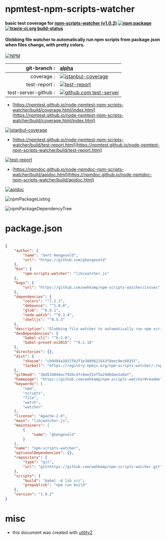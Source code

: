 # npmtest-npm-scripts-watcher

#### basic test coverage for  [npm-scripts-watcher (v1.0.2)](https://github.com/wehkamp/npm-scripts-watcher#readme)  [![npm package](https://img.shields.io/npm/v/npmtest-npm-scripts-watcher.svg?style=flat-square)](https://www.npmjs.org/package/npmtest-npm-scripts-watcher) [![travis-ci.org build-status](https://api.travis-ci.org/npmtest/node-npmtest-npm-scripts-watcher.svg)](https://travis-ci.org/npmtest/node-npmtest-npm-scripts-watcher)

#### Globbing file watcher to automatically run npm scripts from package.json when files change, with pretty colors.

[![NPM](https://nodei.co/npm/npm-scripts-watcher.png?downloads=true&downloadRank=true&stars=true)](https://www.npmjs.com/package/npm-scripts-watcher)

| git-branch : | [alpha](https://github.com/npmtest/node-npmtest-npm-scripts-watcher/tree/alpha)|
|--:|:--|
| coverage : | [![istanbul-coverage](https://npmtest.github.io/node-npmtest-npm-scripts-watcher/build/coverage.badge.svg)](https://npmtest.github.io/node-npmtest-npm-scripts-watcher/build/coverage.html/index.html)|
| test-report : | [![test-report](https://npmtest.github.io/node-npmtest-npm-scripts-watcher/build/test-report.badge.svg)](https://npmtest.github.io/node-npmtest-npm-scripts-watcher/build/test-report.html)|
| test-server-github : | [![github.com test-server](https://npmtest.github.io/node-npmtest-npm-scripts-watcher/GitHub-Mark-32px.png)](https://npmtest.github.io/node-npmtest-npm-scripts-watcher/build/app/index.html) | | build-artifacts : | [![build-artifacts](https://npmtest.github.io/node-npmtest-npm-scripts-watcher/glyphicons_144_folder_open.png)](https://github.com/npmtest/node-npmtest-npm-scripts-watcher/tree/gh-pages/build)|

- [https://npmtest.github.io/node-npmtest-npm-scripts-watcher/build/coverage.html/index.html](https://npmtest.github.io/node-npmtest-npm-scripts-watcher/build/coverage.html/index.html)

[![istanbul-coverage](https://npmtest.github.io/node-npmtest-npm-scripts-watcher/build/screenCapture.buildCi.browser.%252Ftmp%252Fbuild%252Fcoverage.lib.html.png)](https://npmtest.github.io/node-npmtest-npm-scripts-watcher/build/coverage.html/index.html)

- [https://npmtest.github.io/node-npmtest-npm-scripts-watcher/build/test-report.html](https://npmtest.github.io/node-npmtest-npm-scripts-watcher/build/test-report.html)

[![test-report](https://npmtest.github.io/node-npmtest-npm-scripts-watcher/build/screenCapture.buildCi.browser.%252Ftmp%252Fbuild%252Ftest-report.html.png)](https://npmtest.github.io/node-npmtest-npm-scripts-watcher/build/test-report.html)

- [https://npmdoc.github.io/node-npmdoc-npm-scripts-watcher/build/apidoc.html](https://npmdoc.github.io/node-npmdoc-npm-scripts-watcher/build/apidoc.html)

[![apidoc](https://npmdoc.github.io/node-npmdoc-npm-scripts-watcher/build/screenCapture.buildCi.browser.%252Ftmp%252Fbuild%252Fapidoc.html.png)](https://npmdoc.github.io/node-npmdoc-npm-scripts-watcher/build/apidoc.html)

![npmPackageListing](https://npmtest.github.io/node-npmtest-npm-scripts-watcher/build/screenCapture.npmPackageListing.svg)

![npmPackageDependencyTree](https://npmtest.github.io/node-npmtest-npm-scripts-watcher/build/screenCapture.npmPackageDependencyTree.svg)



# package.json

```json

{
    "author": {
        "name": "Gert Hengeveld",
        "url": "https://github.com/ghengeveld"
    },
    "bin": {
        "npm-scripts-watcher": "lib/watcher.js"
    },
    "bugs": {
        "url": "https://github.com/wehkamp/npm-scripts-watcher/issues"
    },
    "dependencies": {
        "colors": "^1.1.2",
        "debounce": "^1.0.0",
        "glob": "^6.0.1",
        "node-watch": "^0.3.4",
        "shelljs": "^0.5.3"
    },
    "description": "Globbing file watcher to automatically run npm scripts from package.json when files change, with pretty colors.",
    "devDependencies": {
        "babel-cli": "^6.2.0",
        "babel-preset-es2015": "^6.1.18"
    },
    "directories": {},
    "dist": {
        "shasum": "cb9d84a1037fb2f1e38d9813543f8eec9ec6025f",
        "tarball": "https://registry.npmjs.org/npm-scripts-watcher/-/npm-scripts-watcher-1.0.2.tgz"
    },
    "gitHead": "3bd534044acf926c4fc9ae31ef5a29d6dae1a0af",
    "homepage": "https://github.com/wehkamp/npm-scripts-watcher#readme",
    "keywords": [
        "npm",
        "scripts",
        "file",
        "watch",
        "watcher"
    ],
    "license": "Apache-2.0",
    "main": "lib/watcher.js",
    "maintainers": [
        {
            "name": "ghengeveld"
        }
    ],
    "name": "npm-scripts-watcher",
    "optionalDependencies": {},
    "repository": {
        "type": "git",
        "url": "git+https://github.com/wehkamp/npm-scripts-watcher.git"
    },
    "scripts": {
        "build": "babel -d lib src",
        "prepublish": "npm run build"
    },
    "version": "1.0.2"
}
```



# misc
- this document was created with [utility2](https://github.com/kaizhu256/node-utility2)
